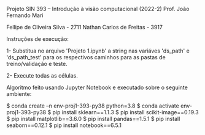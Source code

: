Projeto SIN 393 – Introdução à visão computacional (2022-2)
Prof. João Fernando Mari

Fellipe de Oliveira Silva - 2711
Nathan Carlos de Freitas - 3917

Instruções de execução:

1- Substitua no arquivo 'Projeto 1.ipynb' a string nas variáves 'ds_path' e 'ds_path_test' para os respectivos caminhos para as pastas de treino/validação e teste.

2- Execute todas as células.

Algoritmo feito usando Jupyter Notebook e executado sobre o seguinte ambiente:

$ conda create –n env-proj1-393-py38 python=3.8
$ conda activate env-proj1-393-py38
$ pip install sklearn==1.1.3
$ pip install scikit-image==0.19.3
$ pip install matplotlib==3.6.0
$ pip install pandas==1.5.1
$ pip install seaborn==0.12.1
$ pip install notebook==6.5.1
